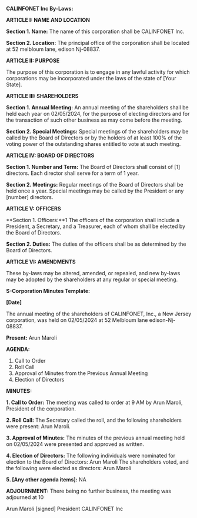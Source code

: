 **CALINFONET Inc By-Laws:**

**ARTICLE I: NAME AND LOCATION**

**Section 1. Name:**
The name of this corporation shall be CALINFONET Inc.

**Section 2. Location:**
The principal office of the corporation shall be located at 52 melbloum lane, edison Nj-08837.

**ARTICLE II: PURPOSE**

The purpose of this corporation is to engage in any lawful activity for which corporations may be incorporated under the laws of the state of [Your State].

**ARTICLE III: SHAREHOLDERS**

**Section 1. Annual Meeting:**
An annual meeting of the shareholders shall be held each year on 02/05/2024, for the purpose of electing directors and for the transaction of such other business as may come before the meeting.

**Section 2. Special Meetings:**
Special meetings of the shareholders may be called by the Board of Directors or by the holders of at least
 100% of the voting power of the outstanding shares entitled to vote at such meeting.

**ARTICLE IV: BOARD OF DIRECTORS**

**Section 1. Number and Term:**
The Board of Directors shall consist of [1] directors. Each director shall serve for a term of 1 year.

**Section 2. Meetings:**
Regular meetings of the Board of Directors shall be held once a year. Special meetings may be called by the President or any [number] directors.

**ARTICLE V: OFFICERS**

**Section 1. Officers:**1
The officers of the corporation shall include a President, a Secretary, and a Treasurer, each of whom shall be elected by the Board of Directors.

**Section 2. Duties:**
The duties of the officers shall be as determined by the Board of Directors.

**ARTICLE VI: AMENDMENTS**

These by-laws may be altered, amended, or repealed, and new by-laws may be adopted by the shareholders at any regular or special meeting.

**S-Corporation Minutes Template:**

**[Date]**

The annual meeting of the shareholders of CALINFONET, Inc., a New Jersey corporation, was held on 02/05/2024 
at 52 Melbloum lane edison-Nj-08837.

**Present:**
Arun Maroli

**AGENDA:**
1. Call to Order
2. Roll Call
3. Approval of Minutes from the Previous Annual Meeting
4. Election of Directors


**MINUTES:**

**1. Call to Order:**
The meeting was called to order at 9 AM by Arun Maroli, President of the corporation.

**2. Roll Call:**
The Secretary called the roll, and the following shareholders were present: Arun Maroli.

**3. Approval of Minutes:**
The minutes of the previous annual meeting held on 02/05/2024 were presented and approved as written.

**4. Election of Directors:**
The following individuals were nominated for election to the Board of Directors: 
Arun Maroli The shareholders voted, and the following were elected as directors: 
Arun Maroli

**5. [Any other agenda items]:**
NA

**ADJOURNMENT:**
There being no further business, the meeting was adjourned at 10

Arun Maroli
[signed]
President
CALINFONET Inc
